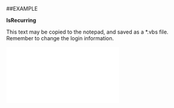 

##EXAMPLE

**IsRecurring**

This text may be copied to the notepad, and saved as a *.vbs file. Remember to change the login information.

![](../../Examples/vbs/SOAppointment.Properties.vbs.txt)





